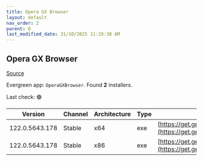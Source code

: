 ```yaml
---
title: Opera GX Browser
layout: default
nav_order: 2
parent: O
last_modified_date: 31/10/2025 11:29:38 AM
---
```


## Opera GX Browser

[Source](https://www.opera.com/gx)

Evergreen app: `OperaGXBrowser`. Found **2** installers.

Last check: 🟢

| Version        | Channel | Architecture | Type | URI                                                                                                                                                                                                |
| -------------- | ------- | ------------ | ---- | -------------------------------------------------------------------------------------------------------------------------------------------------------------------------------------------------- |
| 122.0.5643.178 | Stable  | x64          | exe  | [https://get.geo.opera.com/pub/opera_gx/122.0.5643.178/win/Opera_GX_122.0.5643.178_Setup_x64.exe](https://get.geo.opera.com/pub/opera_gx/122.0.5643.178/win/Opera_GX_122.0.5643.178_Setup_x64.exe) |
| 122.0.5643.178 | Stable  | x86          | exe  | [https://get.geo.opera.com/pub/opera_gx/122.0.5643.178/win/Opera_GX_122.0.5643.178_Setup.exe](https://get.geo.opera.com/pub/opera_gx/122.0.5643.178/win/Opera_GX_122.0.5643.178_Setup.exe)         |
